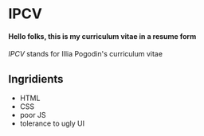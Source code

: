 # IPCV

#### Hello folks, this is my curriculum vitae in a resume form

_IPCV_ stands for Illia Pogodin's curriculum vitae

## Ingridients

- HTML
- CSS
- poor JS
- tolerance to ugly UI
